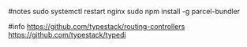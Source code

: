 #notes
sudo systemctl restart nginx
sudo npm install -g parcel-bundler

#info
https://github.com/typestack/routing-controllers
https://github.com/typestack/typedi